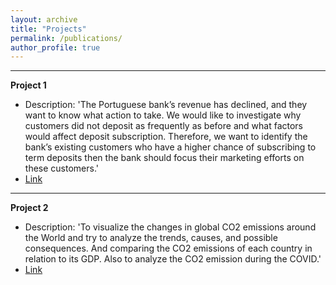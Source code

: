 ```yaml
---
layout: archive
title: "Projects"
permalink: /publications/
author_profile: true
---
```

---
**Project 1**

- Description: 'The Portuguese bank’s revenue has declined, and they want to know what action to take. We would like to investigate why customers did not deposit as frequently as before and what factors would affect deposit subscription. Therefore, we want to identify the bank’s existing customers who have a higher chance of subscribing to term deposits then the bank should focus their marketing efforts on these customers.'
- [Link](https://github.com/mingyuesun97/Bank-Marketing-Prediction)
---

**Project 2**

- Description: 'To visualize the changes in global CO2 emissions around the World and try to analyze the trends, causes, and possible consequences. And comparing the CO2 emissions of each country in relation to its GDP. Also to analyze the CO2 emission during the COVID.'
- [Link](https://github.com/mingyuesun97/Co2-Emission-)
